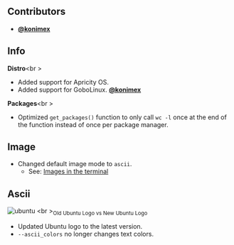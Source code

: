 ## Contributors

- **[@konimex](https://github.com/konimex)**


## Info

**Distro**<br \>

- Added support for Apricity OS.
- Added support for GoboLinux. **[@konimex](https://github.com/konimex)**

**Packages**<br \>

- Optimized `get_packages()` function to only call `wc -l` once at the end of the function instead of once per package manager.


## Image

- Changed default image mode to `ascii`.
    - See: [Images in the terminal](https://github.com/dylanaraps/neofetch/wiki/Images-in-the-terminal#enabling-image-mode)


## Ascii

![ubuntu](https://u.teknik.io/zILeY.png) 
<br \><sub>Old Ubuntu Logo vs New Ubuntu Logo</sub>

- Updated Ubuntu logo to the latest version.
- `--ascii_colors` no longer changes text colors.
